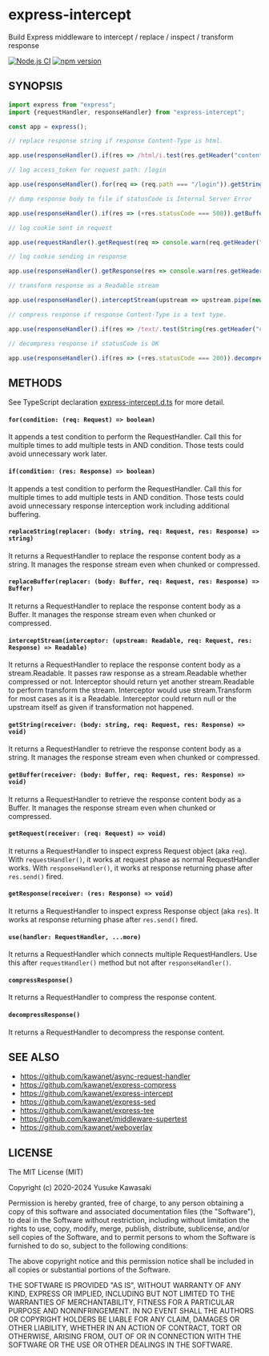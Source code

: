 # express-intercept

Build Express middleware to intercept / replace / inspect / transform response

[![Node.js CI](https://github.com/kawanet/express-intercept/workflows/Node.js%20CI/badge.svg?branch=master)](https://github.com/kawanet/express-intercept/actions/)
[![npm version](https://badge.fury.io/js/express-intercept.svg)](https://www.npmjs.com/package/express-intercept)

## SYNOPSIS

```js
import express from "express";
import {requestHandler, responseHandler} from "express-intercept";

const app = express();

// replace response string if response Content-Type is html.

app.use(responseHandler().if(res => /html/i.test(res.getHeader("content-type"))).replaceString(body => body.replace(/MacBook/g, "Surface")));

// log access_token for request path: /login

app.use(responseHandler().for(req => (req.path === "/login")).getString(body => console.warn(JSON.parse(body).access_token)));

// dump response body to file if statusCode is Internal Server Error

app.use(responseHandler().if(res => (+res.statusCode === 500)).getBuffer(body => fs.promises.writeFile("debug", body)));

// log cookie sent in request

app.use(requestHandler().getRequest(req => console.warn(req.getHeader("cookie"))));

// log cookie sending in response

app.use(responseHandler().getResponse(res => console.warn(res.getHeader("set-cookie"))));

// transform response as a Readable stream

app.use(responseHandler().interceptStream(upstream => upstream.pipe(new stream.Transform({...}))));

// compress response if response Content-Type is a text type.

app.use(responseHandler().if(res => /text/.test(String(res.getHeader("content-type")))).compressResponse());

// decompress response if statusCode is OK

app.use(responseHandler().if(res => (+res.statusCode === 200)).decompressResponse());
```

## METHODS

See TypeScript declaration
[express-intercept.d.ts](https://github.com/kawanet/express-intercept/blob/master/types/express-intercept.d.ts)
for more detail.

#### `for(condition: (req: Request) => boolean)`

It appends a test condition to perform the RequestHandler.
Call this for multiple times to add multiple tests in AND condition.
Those tests could avoid unnecessary work later.

#### `if(condition: (res: Response) => boolean)`

It appends a test condition to perform the RequestHandler.
Call this for multiple times to add multiple tests in AND condition.
Those tests could avoid unnecessary response interception work including additional buffering.

#### `replaceString(replacer: (body: string, req: Request, res: Response) => string)`

It returns a RequestHandler to replace the response content body as a string.
It manages the response stream even when chunked or compressed.

#### `replaceBuffer(replacer: (body: Buffer, req: Request, res: Response) => Buffer)`

It returns a RequestHandler to replace the response content body as a Buffer.
It manages the response stream even when chunked or compressed.

#### `interceptStream(interceptor: (upstream: Readable, req: Request, res: Response) => Readable)`

It returns a RequestHandler to replace the response content body as a stream.Readable.
It passes raw response as a stream.Readable whether compressed or not.
Interceptor should return yet another stream.Readable to perform transform the stream.
Interceptor would use stream.Transform for most cases as it is a Readable.
Interceptor could return null or the upstream itself as given if transformation not happened.

#### `getString(receiver: (body: string, req: Request, res: Response) => void)`

It returns a RequestHandler to retrieve the response content body as a string.
It manages the response stream even when chunked or compressed.

#### `getBuffer(receiver: (body: Buffer, req: Request, res: Response) => void)`

It returns a RequestHandler to retrieve the response content body as a Buffer.
It manages the response stream even when chunked or compressed.

#### `getRequest(receiver: (req: Request) => void)`

It returns a RequestHandler to inspect express Request object (aka `req`).
With `requestHandler()`, it works at request phase as normal RequestHandler works.
With `responseHandler()`, it works at response returning phase after `res.send()` fired.

#### `getResponse(receiver: (res: Response) => void)`

It returns a RequestHandler to inspect express Response object (aka `res`).
It works at response returning phase after `res.send()` fired.

#### `use(handler: RequestHandler, ...more)`

It returns a RequestHandler which connects multiple RequestHandlers.
Use this after `requestHandler()` method but not after `responseHandler()`.

#### `compressResponse()`

It returns a RequestHandler to compress the response content.

#### `decompressResponse()`

It returns a RequestHandler to decompress the response content.

## SEE ALSO

- https://github.com/kawanet/async-request-handler
- https://github.com/kawanet/express-compress
- https://github.com/kawanet/express-intercept
- https://github.com/kawanet/express-sed
- https://github.com/kawanet/express-tee
- https://github.com/kawanet/middleware-supertest
- https://github.com/kawanet/weboverlay

## LICENSE

The MIT License (MIT)

Copyright (c) 2020-2024 Yusuke Kawasaki

Permission is hereby granted, free of charge, to any person obtaining a copy
of this software and associated documentation files (the "Software"), to deal
in the Software without restriction, including without limitation the rights
to use, copy, modify, merge, publish, distribute, sublicense, and/or sell
copies of the Software, and to permit persons to whom the Software is
furnished to do so, subject to the following conditions:

The above copyright notice and this permission notice shall be included in all
copies or substantial portions of the Software.

THE SOFTWARE IS PROVIDED "AS IS", WITHOUT WARRANTY OF ANY KIND, EXPRESS OR
IMPLIED, INCLUDING BUT NOT LIMITED TO THE WARRANTIES OF MERCHANTABILITY,
FITNESS FOR A PARTICULAR PURPOSE AND NONINFRINGEMENT. IN NO EVENT SHALL THE
AUTHORS OR COPYRIGHT HOLDERS BE LIABLE FOR ANY CLAIM, DAMAGES OR OTHER
LIABILITY, WHETHER IN AN ACTION OF CONTRACT, TORT OR OTHERWISE, ARISING FROM,
OUT OF OR IN CONNECTION WITH THE SOFTWARE OR THE USE OR OTHER DEALINGS IN THE
SOFTWARE.
